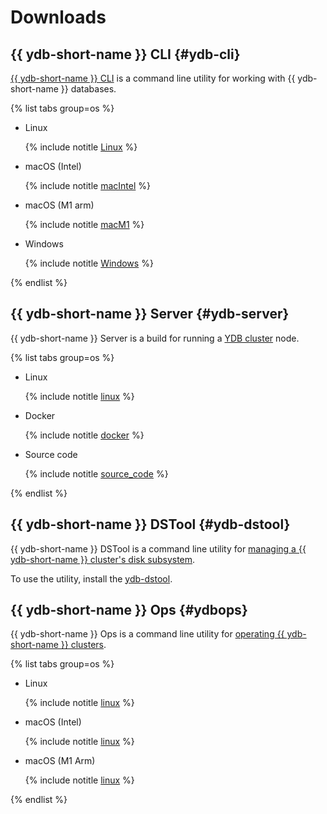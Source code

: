 # Downloads

## {{ ydb-short-name }} CLI {#ydb-cli}

[{{ ydb-short-name }} CLI](../reference/ydb-cli/index.md) is a command line utility for working with {{ ydb-short-name }} databases.

{% list tabs group=os %}

- Linux

   {% include notitle [Linux](_includes/ydb-cli/linux.md) %}

- macOS (Intel)

   {% include notitle [macIntel](_includes/ydb-cli/darwin_amd64.md) %}

- macOS (M1 arm)

   {% include notitle [macM1](_includes/ydb-cli/darwin_arm64.md) %}

- Windows

   {% include notitle [Windows](_includes/ydb-cli/windows.md) %}

{% endlist %}

## {{ ydb-short-name }} Server {#ydb-server}

{{ ydb-short-name }} Server is a build for running a [YDB cluster](../concepts/glossary.md#cluster) node.

{% list tabs group=os %}

- Linux

   {% include notitle [linux](_includes/server/linux.md) %}

- Docker

   {% include notitle [docker](_includes/server/docker.md) %}

- Source code

   {% include notitle [source_code](_includes/server/source_code.md) %}

{% endlist %}

## {{ ydb-short-name }} DSTool {#ydb-dstool}

{{ ydb-short-name }} DSTool is a command line utility for [managing a {{ ydb-short-name }} cluster's disk subsystem](../maintenance/manual/index.md).

To use the utility, install the [ydb-dstool](../reference/ydb-dstool/install.md).

## {{ ydb-short-name }} Ops {#ydbops}

{{ ydb-short-name }} Ops is a command line utility for [operating {{ ydb-short-name }} clusters](../reference/ydbops/index.md).

{% list tabs group=os %}

- Linux

  {% include notitle [linux](_includes/ydbops/linux.md) %}

- macOS (Intel)

  {% include notitle [linux](_includes/ydbops/darwin_amd64.md) %}

- macOS (M1 Arm)

  {% include notitle [linux](_includes/ydbops/darwin_arm64.md) %}


{% endlist %}
